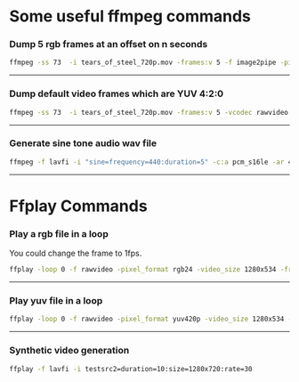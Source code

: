 # Some useful ffmpeg commands

### Dump 5 rgb frames at an offset on n seconds

```bash
ffmpeg -ss 73  -i tears_of_steel_720p.mov -frames:v 5 -f image2pipe -pix_fmt rgb24 -vcodec rawvideo output.rgb
```

---

### Dump default video frames which are YUV 4:2:0

```bash
ffmpeg -ss 73  -i tears_of_steel_720p.mov -frames:v 5 -vcodec rawvideo output.yuv
```

---

### Generate sine tone audio wav file

```bash
ffmpeg -f lavfi -i "sine=frequency=440:duration=5" -c:a pcm_s16le -ar 44100 -ac 1 output.wav
```

---

# Ffplay Commands

### Play a rgb file in a loop

You could change the frame to 1fps.

```bash
ffplay -loop 0 -f rawvideo -pixel_format rgb24 -video_size 1280x534 -framerate 30 output.rgb
```

---

### Play yuv file in a loop

```bash
ffplay -loop 0 -f rawvideo -pixel_format yuv420p -video_size 1280x534 -framerate 30 output.yuv
```

---

### Synthetic video generation

```bash
ffplay -f lavfi -i testsrc2=duration=10:size=1280x720:rate=30
```